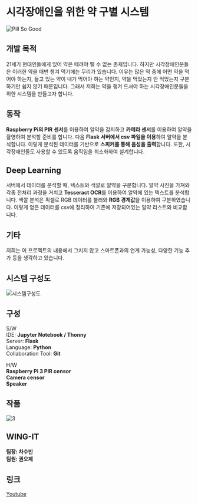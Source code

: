 시각장애인을 위한 약 구별 시스템
===================================
   
![Pill So Good](https://user-images.githubusercontent.com/84956281/132686311-250a319f-63fa-425f-849f-f961d21a0879.jpg)

개발 목적
------------
21세기 현대인들에게 있어 약은 떼려야 뗄 수 없는 존재입니다.
하지만 시각장애인분들은 이러한 약을 매번 챙겨 먹기에는 무리가 있습니다.
이유는 많은 약 중에 어떤 약을 먹어야 하는지, 들고 있는 약이 내가 먹어야 하는 약인지, 약을 먹었는지 안 먹었는지 구분하기란 쉽지 않기 때문입니다.
그래서 저희는 약을 챙겨 드셔야 하는 시각장애인분들을 위한 시스템을 만들고자 합니다.


동작
----------
**Raspberry Pi의 PIR 센서**를 이용하여 알약을 감지하고
**카메라 센서**를 이용하여 알약을 촬영하여 분석할 준비를 합니다.
다음 **Flask 서버에서 csv 파일을 이용**하여 알약을 분석합니다.
이렇게 분석된 데이터를 기반으로 **스피커를 통해 음성을 출력**합니다.
또한, 시각장애인들도 사용할 수 있도록 움직임을 최소화하여 설계합니다.

Deep Learning
----------------
서버에서 데이터를 분석할 때, 텍스트와 색깔로 알약을 구분합니다.
알약 사진을 가져와 각종 전처리 과정을 거치고 **Tesseract OCR**를 이용하여 알약에 있는 텍스트를 분석합니다.
색깔 분석은 픽셀로 RGB 데이터를 불러와 **RGB 경계값**을 이용하여 구분하였습니다.
이렇게 얻은 데이터를 csv에 정리하여 기존에 저장되어있는 알약 리스트와 비교합니다.



기타
------------
저희는 이 프로젝트의 내용에서 그치지 않고 스마트폰과의 연계 가능성, 다양한 기능 추가 등을 생각하고 있습니다.   

시스템 구성도
------------------
![시스템구성도](https://user-images.githubusercontent.com/84956281/132693665-40c7fbc3-ce68-42d4-9824-7d6ade9f4174.jpg)


구성
-------------
S/W   
IDE: **Jupyter Notebook / Thonny**   
Server: **Flask**   
Language: **Python**   
Collaboration Tool: **Git**   

H/W   
**Raspberry Pi 3
PIR censor   
Camera censor   
Speaker**   

작품
----------
![3](https://user-images.githubusercontent.com/84956281/132686813-1a54074d-4197-47a4-affe-6c515d5416fa.JPG)

WING-IT
--------------
**팀장: 차수빈   
팀원: 권오제**   

링크
-------------
[Youtube](https://youtu.be/qqIU9Of07pI)
